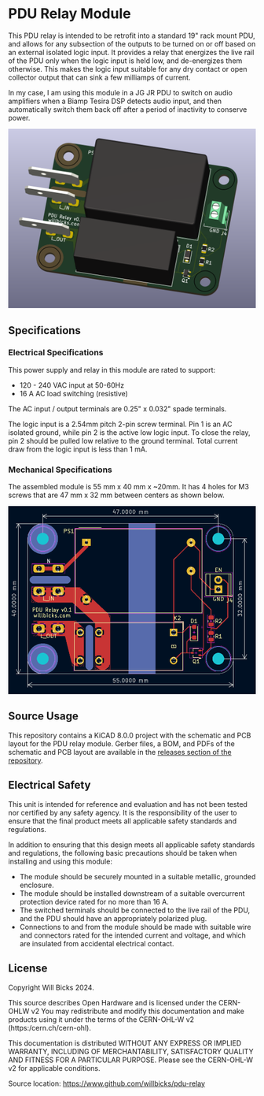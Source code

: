 # PDU Relay Module

This PDU relay is intended to be retrofit into a standard 19" rack mount PDU, and allows for any subsection of the outputs to be turned on or off based on an external isolated logic input. It provides a relay that energizes the live rail of the PDU only when the logic input is held low, and de-energizes them otherwise. This makes the logic input suitable for any dry contact or open collector output that can sink a few milliamps of current.

In my case, I am using this module in a JG JR PDU to switch on audio amplifiers when a Biamp Tesira DSP detects audio input, and then automatically switch them back off after a period of inactivity to conserve power.

![3D preview of PCB](./images/3d-preview-v0_1.png)

## Specifications

### Electrical Specifications

This power supply and relay in this module are rated to support:

- 120 - 240 VAC input at 50-60Hz
- 16 A AC load switching (resistive)

The AC input / output terminals are 0.25" x 0.032" spade terminals.

The logic input is a 2.54mm pitch 2-pin screw terminal. Pin 1 is an AC isolated ground, while pin 2 is the active low logic input. To close the relay, pin 2 should be pulled low relative to the ground terminal. Total current draw from the logic input is less than 1 mA.

### Mechanical Specifications

The assembled module is 55 mm x 40 mm x ~20mm. It has 4 holes for M3 screws that are 47 mm x 32 mm between centers as shown below.

![Mechanical drawing of PCB](./images/mechanical.png)

## Source Usage

This repository contains a KiCAD 8.0.0 project with the schematic and PCB layout for the PDU relay module. Gerber files, a BOM, and PDFs of the schematic and PCB layout are available in the [releases section of the repository](https://www.github.com/willbicks/pdu-relay/releases).

## Electrical Safety

This unit is intended for reference and evaluation and has not been tested nor certified by any safety agency. It is the responsibility of the user to ensure that the final product meets all applicable safety standards and regulations.

In addition to ensuring that this design meets all applicable safety standards and regulations, the following basic precautions should be taken when installing and using this module:

- The module should be securely mounted in a suitable metallic, grounded enclosure.
- The module should be installed downstream of a suitable overcurrent protection device rated for no more than 16 A.
- The switched terminals should be connected to the live rail of the PDU, and the PDU should have an appropriately polarized plug.
- Connections to and from the module should be made with suitable wire and connectors rated for the intended current and voltage, and which are insulated from accidental electrical contact.

## License

Copyright Will Bicks 2024.

This source describes Open Hardware and is licensed under the CERN-OHLW v2
You may redistribute and modify this documentation and make products
using it under the terms of the CERN-OHL-W v2 (https:/cern.ch/cern-ohl).

This documentation is distributed WITHOUT ANY EXPRESS OR IMPLIED
WARRANTY, INCLUDING OF MERCHANTABILITY, SATISFACTORY QUALITY
AND FITNESS FOR A PARTICULAR PURPOSE. Please see the CERN-OHL-W v2
for applicable conditions.

Source location: https://www.github.com/willbicks/pdu-relay
